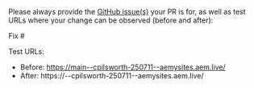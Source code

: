 Please always provide the [GitHub issue(s)](../issues) your PR is for, as well as test URLs where your change can be observed (before and after):

Fix #<gh-issue-id>

Test URLs:
- Before: https://main--cpilsworth-250711--aemysites.aem.live/
- After: https://<branch>--cpilsworth-250711--aemysites.aem.live/
